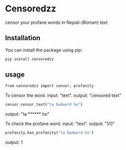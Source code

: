 # Censoredzz

censor your profane words in Nepali-(Roman) text

## Installation

You can install the package using pip:

```bash
pip install censoredzz
```

## usage

```bash
from censoredzz import censor, profanity
```
To censor the word.
input: "text".
output: "censored text"
```bash
censor.censor_text("ta badword ho")
```
output:
"ta ****** ho"

To check the profane word.
input: "text".
output: "1/0"
```bash
profanity.has_profanity("ta badword ho")
```
output:
1
